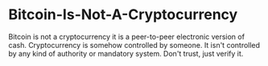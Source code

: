 # Bitcoin-Is-Not-A-Cryptocurrency
Bitcoin is not a cryptocurrency it is a peer-to-peer electronic version of cash. Cryptocurrency is somehow controlled by someone. It isn't controlled by any kind of authority or mandatory system. Don't trust, just verify it.
